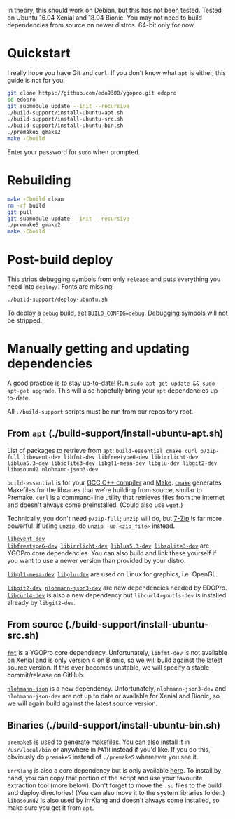 In theory, this should work on Debian, but this has not been tested. Tested on Ubuntu 16.04 Xenial and 18.04 Bionic. You may not need to build dependencies from source on newer distros. 64-bit only for now

# Quickstart
I really hope you have Git and `curl`. If you don't know what `apt` is either, this guide is not for you.
```bash
git clone https://github.com/edo9300/ygopro.git edopro
cd edopro
git submodule update --init --recursive
./build-support/install-ubuntu-apt.sh
./build-support/install-ubuntu-src.sh
./build-support/install-ubuntu-bin.sh
./premake5 gmake2
make -Cbuild
```
Enter your password for `sudo` when prompted.

# Rebuilding
```bash
make -Cbuild clean
rm -rf build
git pull
git submodule update --init --recursive
./premake5 gmake2
make -Cbuild
```

# Post-build deploy
This strips debugging symbols from only `release` and puts everything you need into `deploy/`. Fonts are missing!
```bash
./build-support/deploy-ubuntu.sh
```
To deploy a `debug` build, set `BUILD_CONFIG=debug`. Debugging symbols will not be stripped.

# Manually getting and updating dependencies
A good practice is to stay up-to-date! Run `sudo apt-get update && sudo apt-get upgrade`. This will also ~~hopefully~~ bring your `apt` dependencies up-to-date.

All `./build-support` scripts must be run from our repository root.

## From `apt` (./build-support/install-ubuntu-apt.sh)
List of packages to retrieve from `apt`: `build-essential cmake curl p7zip-full libevent-dev libfmt-dev libfreetype6-dev libirrlicht-dev liblua5.3-dev libsqlite3-dev libgl1-mesa-dev libglu-dev libgit2-dev libasound2 nlohmann-json3-dev`

`build-essential` is for your [GCC C++ compiler](https://gcc.gnu.org/) and [Make](https://www.gnu.org/software/make/). <code>[cmake](https://cmake.org/)</code> generates Makefiles for the libraries that we're building from source, similar to Premake. `curl` is a command-line utility that retrieves files from the internet and doesn't always come preinstalled. (Could also use `wget`.)

Technically, you don't need `p7zip-full`; `unzip` will do, but [7-Zip](https://www.7-zip.org/) is far more powerful. If using `unzip`, do `unzip -uo <zip_file>` instead.

<code>[libevent-dev](https://github.com/libevent/libevent) [libfreetype6-dev](https://www.freetype.org/index.html) [libirrlicht-dev](http://irrlicht.sourceforge.net/) [liblua5.3-dev](https://www.lua.org/download.html) [libsqlite3-dev](https://www.sqlite.org/index.html)</code> are YGOPro core dependencies. You can also build and link these yourself if you want to use a newer version than provided by your distro.

<code>[libgl1-mesa-dev](https://www.mesa3d.org/) [libglu-dev](https://www.opengl.org/resources/libraries/)</code> are used on Linux for graphics, i.e. OpenGL.

<code>[libgit2-dev](https://github.com/libgit2/libgit2) [nlohmann-json3-dev](https://github.com/nlohmann/json)</code> are new dependencies needed by EDOPro. 
<code>[libcurl4-dev](https://github.com/curl/curl)</code> is also a new dependency but `libcurl4-gnutls-dev` is installed already by `libgit2-dev`.

## From source (./build-support/install-ubuntu-src.sh)
<code>[fmt](https://github.com/fmtlib/fmt)</code> is a YGOPro core dependency. Unfortunately, `libfmt-dev` is not available on Xenial and is only version 4 on Bionic, so we will build against the latest source version. If this ever becomes unstable, we will specify a stable commit/release on GitHub.

<code>[nlohmann-json](https://github.com/nlohmann/json)</code> is a new dependency. Unfortunately, `nlohmann-json3-dev` and `nlohmann-json-dev` are not up to date or available for Xenial and Bionic, so we will again build against the latest source version.

## Binaries (./build-support/install-ubuntu-bin.sh)
<code>[premake5](https://github.com/premake/premake-core/wiki/Using-Premake)</code> is used to generate makefiles. [You can also install it](https://premake.github.io/download.html#v5) in `/usr/local/bin` or anywhere in `PATH` instead if you'd like. If you do this, obviously do `premake5` instead of `./premake5` whereever you see it.

`irrKlang` is also a core dependency but is only available [here](https://www.ambiera.com/irrklang/downloads.html). To install by hand, you can copy that portion of the script and use your favourite extraction tool (more below). Don't forget to move the `.so` files to the build and deploy directories! (You can also move it to the system libraries folder.) `libasound2` is also used by irrKlang and doesn't always come installed, so make sure you get it from `apt`.

 


